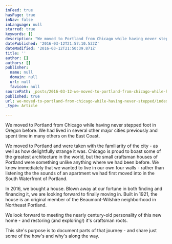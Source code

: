 ```yaml
---
inFeed: true
hasPage: true
inNav: false
inLanguage: null
starred: true
keywords: []
description: "We moved to Portland from Chicago while having never stepped foot in Oregon before. \_We had lived in several other major cities previously and spent time in many others on the East Coast."
datePublished: '2016-03-12T21:57:10.532Z'
dateModified: '2016-03-12T21:50:39.871Z'
title: ''
author: []
authors: []
publisher:
  name: null
  domain: null
  url: null
  favicon: null
sourcePath: _posts/2016-03-12-we-moved-to-portland-from-chicago-while-having-never-stepped.md
published: true
url: we-moved-to-portland-from-chicago-while-having-never-stepped/index.html
_type: Article

---
```

We moved to Portland from Chicago while having never stepped foot in Oregon before.  We had lived in several other major cities previously and spent time in many others on the East Coast.

We moved to Portland and were taken with the familiarity of the city - as well as how delightfully strange it was.  Chicago is proud to boast some of the greatest architecture in the world, but the small craftsman houses of Portland were something unlike anything where we had been before.  We knew immediately that we wanted to live in our own four walls - rather than listening the the sounds of an apartment we had first moved into in the South Waterfront of Portland.

In 2016, we bought a house.  Blown away at our fortune in both finding and financing it, we are looking forward to finally moving in.  Built in 1921,  the house is an original member of the Beaumont-Wilshire neighborhood in Northeast Portland.  

We look forward to meeting the nearly century-old personality of this new home - and restoring (and exploring!) it's craftsman roots.  

This site's purpose is to document parts of that journey - and share just some of the how's and why's along the way.